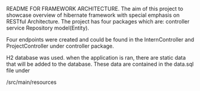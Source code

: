 README FOR FRAMEWORK ARCHITECTURE.
The aim of this project to showcase overview of hibernate framework with special emphasis on RESTful Architecture. The project has four packages which are: 
controller 
service
Repository
model(Entity).

Four endpoints were created and could be found in the InternController and ProjectController under controller package.

H2 database was used. when the application is ran, there are static data that will be added to the database. These data are contained in the data.sql file under 


/src/main/resources

